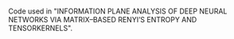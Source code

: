 #
Code used in "INFORMATION PLANE ANALYSIS OF DEEP NEURAL NETWORKS VIA MATRIX–BASED RENYI’S ENTROPY AND TENSORKERNELS".

